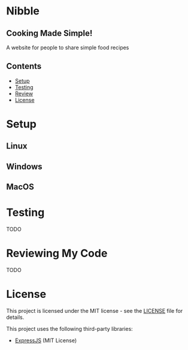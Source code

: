 # Nibble

## Cooking Made Simple!

A website for people to share simple food recipes

## Contents

- [Setup](#setup)
- [Testing](#testing)
- [Review](#reviewing-my-code)
- [License](#license)

# Setup

## Linux

## Windows

## MacOS

# Testing

TODO

# Reviewing My Code

TODO

# License

This project is licensed under the MIT license - see the [LICENSE](LICENSE) file for details.

This project uses the following third-party libraries:

- [ExpressJS](https://github.com/expressjs/express/blob/master/LICENSE) (MIT License)